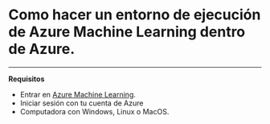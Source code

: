 # Como hacer un entorno de ejecución de Azure Machine Learning dentro de Azure.
-----------------------------

**Requisitos**
- Entrar en [Azure Machine Learning](https://ml.azure.com/home).
- Iniciar sesión con tu cuenta de Azure
- Computadora con Windows, Linux o MacOS.
